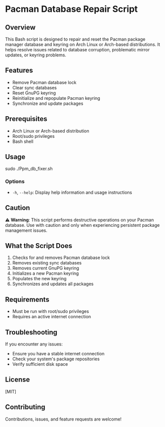 # Pacman Database Repair Script

## Overview

This Bash script is designed to repair and reset the Pacman package manager database and keyring on Arch Linux or Arch-based distributions. It helps resolve issues related to database corruption, problematic mirror updates, or keyring problems.

## Features

- Remove Pacman database lock
- Clear sync databases
- Reset GnuPG keyring
- Reinitialize and repopulate Pacman keyring
- Synchronize and update packages

## Prerequisites

- Arch Linux or Arch-based distribution
- Root/sudo privileges
- Bash shell

## Usage
sudo ./Ppm_db_fixer.sh

### Options

- `-h`, `--help`: Display help information and usage instructions

## Caution

:warning: **Warning**: This script performs destructive operations on your Pacman database. Use with caution and only when experiencing persistent package management issues.

## What the Script Does

1. Checks for and removes Pacman database lock
2. Removes existing sync databases
3. Removes current GnuPG keyring
4. Initializes a new Pacman keyring
5. Populates the new keyring
6. Synchronizes and updates all packages

## Requirements

- Must be run with root/sudo privileges
- Requires an active internet connection

## Troubleshooting

If you encounter any issues:
- Ensure you have a stable internet connection
- Check your system's package repositories
- Verify sufficient disk space

## License

[MIT]

## Contributing

Contributions, issues, and feature requests are welcome!
